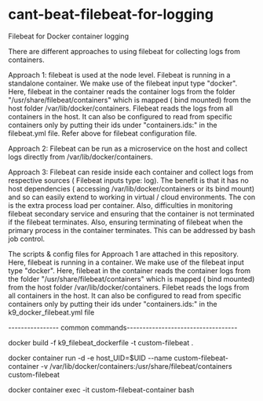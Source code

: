 # cant-beat-filebeat-for-logging
Filebeat for Docker container logging

There are different approaches to using filebeat for collecting logs from containers.

Approach 1: filebeat is used at the node level. Filebeat is running in a standalone container. We make use of the filebeat input type
"docker". Here, filebeat in the container reads the container logs from the folder "/usr/share/filebeat/containers" which is mapped ( bind mounted) from the host folder /var/lib/docker/containers. Filebeat reads the logs from all containers in the host. It can also be configured to read from specific containers only by putting their ids under "containers.ids:" in the filebeat.yml file. Refer above for filebeat configuration file.

Approach 2: Filebeat can be run as a microservice on the host and collect logs directly from /var/lib/docker/containers.

Approach 3: Filebeat can reside inside each container and collect logs from respective sources ( Filebeat inputs type: log). The benefit is that it has no host dependencies ( accessing /var/lib/docker/containers or its bind mount) and so can easily extend to working in virtual / cloud environments. The con is the extra process load per container. Also, difficulties in monitoring filebeat secondary service and ensuring that the container is not terminated if the filebeat terminates. Also, ensuring terminating of filebeat when the primary process in the container terminates. This can be addressed by bash job control.

The scripts & config files for Approach 1 are attached in this repository. Here, filebeat is running in a container. We make use of the filebeat input type "docker". Here, filebeat in the container reads the container logs from the folder "/usr/share/filebeat/containers" which is mapped ( bind mounted) from the host folder /var/lib/docker/containers. Filebet reads the logs from all containers in the host. It can also be configured to read from specific containers only by putting their ids under "containers.ids:" in the k9_docker_filebeat.yml file

---------------- common commands-----------------------------------

docker build -f k9_filebeat_dockerfile -t custom-filebeat .

docker container run -d -e host_UID=$UID --name custom-filebeat-container -v /var/lib/docker/containers:/usr/share/filebeat/containers custom-filebeat

docker container exec -it custom-filebeat-container bash
